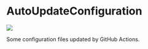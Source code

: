 # AutoUpdateConfiguration

![](https://github.com/lartpang/AutoUpdateConfiguration/workflows/.github/workflows/update_robot.yml/badge.svg)

Some configuration files updated by GitHub Actions.
